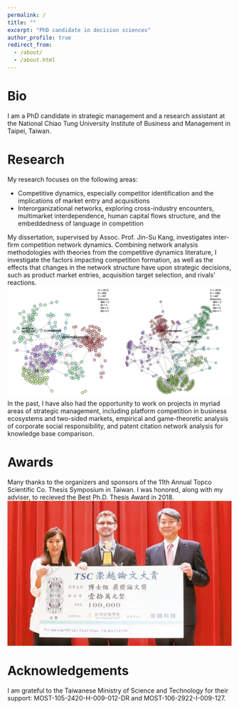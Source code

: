 ```yaml
---
permalink: /
title: ""
excerpt: "PhD candidate in decision sciences"
author_profile: true
redirect_from: 
  - /about/
  - /about.html
---
```


Bio
===

I am a PhD candidate in strategic management and a research assistant at the National Chiao Tung University Institute of Business and Management in Taipei, Taiwan. 


Research
======

My research focuses on the following areas:
- Competitive dynamics, especially competitor identification and the implications of market entry and acquisitions
- Interorganizational networks, exploring cross-industry encounters, multimarket interdependence, human capital flows structure, and the embeddedness of language in competition

My dissertation, supervised by Assoc. Prof. Jin-Su Kang, investigates inter-firm competition network dynamics. Combining network analysis methodologies with theories from the competitive dynamics literature, I investigate the factors impacting competition formation, as well as the effects that changes in the network structure have upon strategic decisions, such as product market entries, acquisition target selection, and rivals' reactions.
![alt text](/images/clarabridge_net_time_slice_colored_dists_c42_s11.png "Competition Network Groups Over Time")       
In the past, I have also had the opportunity to work on projects in myriad areas of strategic management, including platform competition in business ecosystems and two-sided markets, empirical and game-theoretic analysis of corporate social responsibility, and patent citation network analysis for knowledge base comparison.      


Awards
======

Many thanks to the organizers and sponsors of the 11th Annual Topco Scientific Co. Thesis Symposium in Taiwan. I was honored, along with my adviser, to recieved the Best Ph.D. Thesis Award in 2018.         
[<img src='/images/tsc_thesis_award.jpg' style="display: block; margin-left: auto; margin-right: auto;">](https://www.udn.com/news/story/7241/3292221 "Best Ph.D. Thesis Award Presentation")      


Acknowledgements
======

I am grateful to the Taiwanese Ministry of Science and Technology for their support: MOST-105-2420-H-009-012-DR and MOST-106-2922-I-009-127. 
